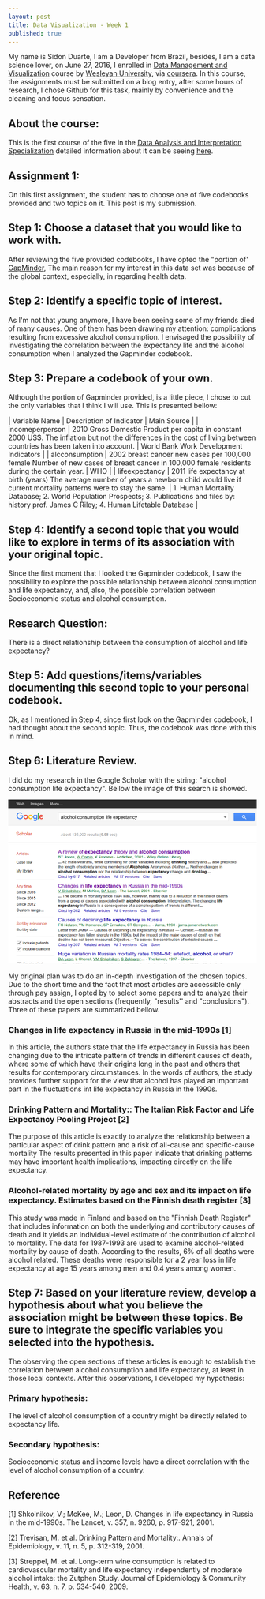```yaml
---
layout: post
title: Data Visualization - Week 1
published: true
---
```


My name is Sidon Duarte, I am a Developer from Brazil, besides, I am a data science lover, on June 27, 2016, I enrolled in [Data Management and Visualization](https://www.coursera.org/learn/data-visualization) course by [Wesleyan University](http://www.wesleyan.edu/), via [coursera](https://www.coursera.org/). In this course, the assignments must be submitted on a blog entry, after some hours of research, I chose Github for this task, mainly by convenience and the cleaning and focus sensation.

## About the course:
This is the first course of the five in the [Data Analysis and Interpretation Specialization](https://www.coursera.org/specializations/data-analysis) detailed information about it can be seeing [here](https://www.coursera.org/learn/data-visualization#).

## Assignment 1:
On this first assignment, the student has to choose one of five codebooks provided and two topics on it. This post is my submission.

## Step 1: Choose a dataset that you would like to work with.
After reviewing the five provided codebooks, I have opted the "portion of' [GapMinder](https://d396qusza40orc.cloudfront.net/phoenixassets/data-management-visualization/GapMinder%20Codebook%20.pdf), The main reason for my interest in this data set was because of the global context, especially, in regarding health data.

## Step 2: Identify a specific topic of interest.
As I'm not that young anymore, I have been seeing some of my friends died of many causes. One of them has been drawing my attention: complications resulting from excessive alcohol consumption.
I envisaged the possibility of investigating the correlation between the expectancy life and the alcohol consumption when I  analyzed the Gapminder codebook.


## Step 3: Prepare a codebook of your own.
Although the portion of Gapminder provided, is a little piece, I chose to cut the only variables that I think I will use. This is presented bellow:

| Variable Name   | Description of Indicator | Main Source |
| incomeperperson | 2010 Gross Domestic Product per capita in constant 2000 US$. The inflation but not the differences in the cost of living between countries has been taken into account. | World Bank Work Development Indicators                                                                                                                              |
| alcconsumption  | 2002 breast cancer new cases per 100,000 female Number of new cases of breast cancer in 100,000 female residents during the certain year. | WHO                                              |
| lifeexpectancy  | 2011 life expectancy at birth (years) The average number of years a newborn child would live if current mortality patterns were to stay the same.                       | 1. Human Mortality Database; 2. World Population Prospects; 3. Publications and files by: history prof. James C Riley; 4. Human Lifetable Database |

## Step 4: Identify a second topic that you would like to explore in terms of its association with your original topic.
Since the first moment that I looked the Gapminder codebook, I saw the possibility to explore the possible relationship between alcohol consumption and life expectancy, and, also, the possible correlation between Socioeconomic status and alcohol consumption.

## Research Question:
There is a direct relationship between the consumption of alcohol and life expectancy?



## Step 5: Add questions/items/variables documenting this second topic to your personal codebook.
Ok, as I mentioned in Step 4, since first look on the Gapminder codebook, I had thought about the second topic. Thus, the codebook was done with this in mind.

## Step 6: Literature Review.
I did do my research in the Google Scholar with the string: "alcohol consumption life expectancy". Bellow the image of this search is showed.


![Search](/images/search1.png)



My original plan was to do an in-depth investigation of the chosen topics. Due to the short time and the fact that most articles are accessible only through pay assign, I  opted by to select some papers and to analyze their abstracts and the open sections (frequently, "results'' and "conclusions"). Three of these papers are summarized bellow. 

### Changes in life expectancy in Russia in the mid-1990s [1]
In this article, the authors state that the life expectancy in Russia has been changing due to the intricate pattern of trends in different causes of death, where some of which have their origins long in the past and others that results for contemporary circumstances.  In the words of authors, the study provides further support for the view that alcohol has played an important part in the fluctuations int life expectancy in Russia in the 1990s.

### Drinking Pattern and Mortality:: The Italian Risk Factor and Life Expectancy Pooling Project [2]
The purpose of this article is exactly to analyze the relationship between a particular aspect of drink pattern and a risk of all-cause and specific-cause mortality The results presented in this paper indicate that drinking patterns may have important health implications, impacting directly on the life expectancy.

### Alcohol-related mortality by age and sex and its impact on life expectancy. Estimates based on the Finnish death register [3]
This study was made in Finland and based on the "Finnish Death Register" that includes information on both the underlying and contributory causes of death and it yields an individual-level estimate of the contribution of alcohol to mortality. The data for 1987-1993 are used to examine alcohol-related mortality by cause of death.
According to the results, 6% of all deaths were alcohol related. These deaths were responsible for a 2 year loss in life expectancy at age 15 years among men and 0.4 years among women.

## Step 7: Based on your literature review, develop a hypothesis about what you believe the association might be between these topics. Be sure to integrate the specific variables you selected into the hypothesis.
The observing the open sections of these articles is enough to establish the correlation between alcohol consumption and life expectancy, at least in those local contexts. After this observations, I developed my hypothesis:

### Primary hypothesis:
The level of alcohol consumption of a country might be directly related to expectancy life.

### Secondary hypothesis:
Socioeconomic status and income levels have a direct correlation with the level of alcohol consumption of a country.

## Reference
[1] Shkolnikov, V.; McKee, M.; Leon, D. Changes in life expectancy in Russia in the mid-1990s. The Lancet, v. 357, n. 9260, p. 917-921, 2001. 

[2] Trevisan, M. et al. Drinking Pattern and Mortality:. Annals of Epidemiology, v. 11, n. 5, p. 312-319, 2001. 

[3] Streppel, M. et al. Long-term wine consumption is related to cardiovascular mortality and life expectancy independently of moderate alcohol intake: the Zutphen Study. Journal of Epidemiology & Community Health, v. 63, n. 7, p. 534-540, 2009.
